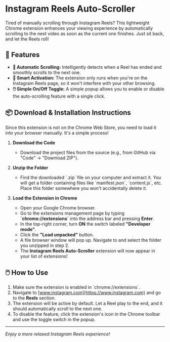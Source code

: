 # Instagram Reels Auto-Scroller

Tired of manually scrolling through Instagram Reels? This lightweight Chrome extension enhances your viewing experience by automatically scrolling to the next video as soon as the current one finishes. Just sit back, and let the Reels roll!

## 🚀 Features

* **🤖 Automatic Scrolling:** Intelligently detects when a Reel has ended and smoothly scrolls to the next one.
* **🎯 Smart Activation:** The extension only runs when you're on the Instagram Reels page, so it won't interfere with your other browsing.
* **🖱️ Simple On/Off Toggle:** A simple popup allows you to enable or disable the auto-scrolling feature with a single click.

## 📦 Download & Installation Instructions

Since this extension is not on the Chrome Web Store, you need to load it into your browser manually. It's a simple process!

1.  **Download the Code**
    * Download the project files from the source (e.g., from GitHub via "Code" -> "Download ZIP").

2.  **Unzip the Folder**
    * Find the downloaded \`.zip\` file on your computer and extract it. You will get a folder containing files like \`manifest.json\`, \`content.js\`, etc. Place this folder somewhere you won't accidentally delete it.

3.  **Load the Extension in Chrome**
    * Open your Google Chrome browser.
    * Go to the extensions management page by typing **\`chrome://extensions\`** into the address bar and pressing **Enter**.
    * In the top-right corner, turn **ON** the switch labeled **"Developer mode"**.
    * Click the **"Load unpacked"** button.
    * A file browser window will pop up. Navigate to and select the folder you unzipped in step 2.
    * The **Instagram Reels Auto-Scroller** extension will now appear in your list of extensions!

## 🖱️ How to Use

1.  Make sure the extension is enabled in \`chrome://extensions\`.
2.  Navigate to [www.instagram.com](https://www.instagram.com) and go to the **Reels** section.
3.  The extension will be active by default. Let a Reel play to the end, and it should automatically scroll to the next one.
4.  To disable the feature, click the extension's icon in the Chrome toolbar and use the toggle switch in the popup.

---

_Enjoy a more relaxed Instagram Reels experience!_
